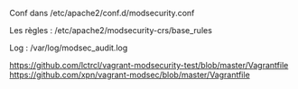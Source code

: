 
Conf dans /etc/apache2/conf.d/modsecurity.conf

Les règles : /etc/apache2/modsecurity-crs/base_rules


Log : /var/log/modsec_audit.log

https://github.com/lctrcl/vagrant-modsecurity-test/blob/master/Vagrantfile
https://github.com/xpn/vagrant-modsec/blob/master/Vagrantfile


